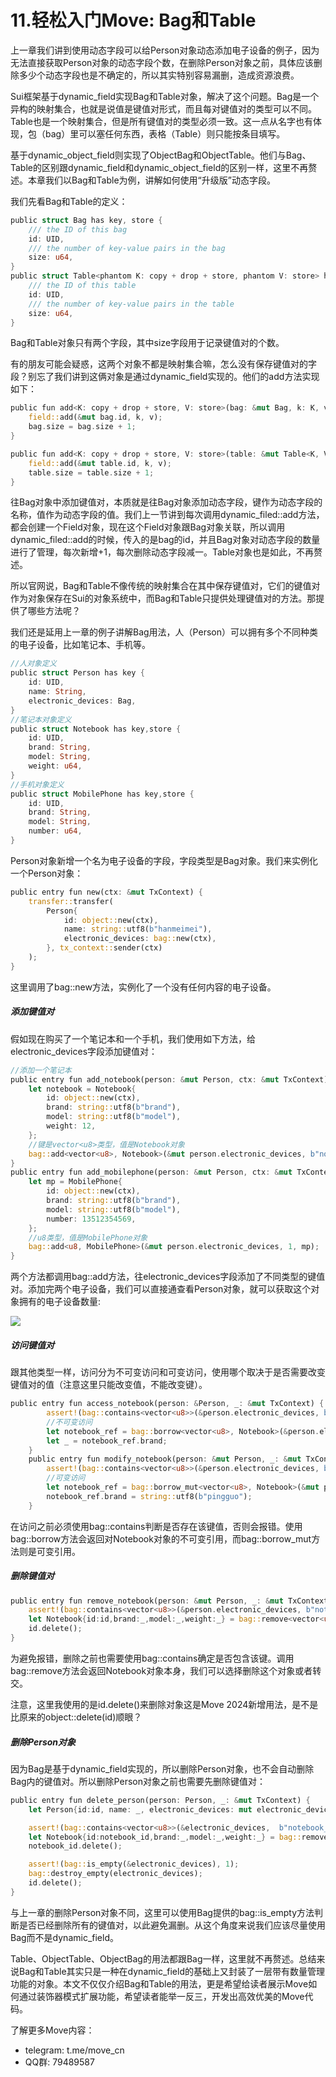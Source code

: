# 11.轻松入门Move: Bag和Table

上一章我们讲到使用动态字段可以给Person对象动态添加电子设备的例子，因为无法直接获取Person对象的动态字段个数，在删除Person对象之前，具体应该删除多少个动态字段也是不确定的，所以其实特别容易漏删，造成资源浪费。

Sui框架基于dynamic_field实现Bag和Table对象，解决了这个问题。Bag是一个异构的映射集合，也就是说值是键值对形式，而且每对键值对的类型可以不同。Table也是一个映射集合，但是所有键值对的类型必须一致。这一点从名字也有体现，包（bag）里可以塞任何东西，表格（Table）则只能按条目填写。

基于dynamic_object_field则实现了ObjectBag和ObjectTable。他们与Bag、Table的区别跟dynamic_field和dynamic_object_field的区别一样，这里不再赘述。本章我们以Bag和Table为例，讲解如何使用“升级版”动态字段。

我们先看Bag和Table的定义：

```rust
public struct Bag has key, store {
    /// the ID of this bag
    id: UID,
    /// the number of key-value pairs in the bag
    size: u64,
}
public struct Table<phantom K: copy + drop + store, phantom V: store> has key, store {
    /// the ID of this table
    id: UID,
    /// the number of key-value pairs in the table
    size: u64,
}
```

Bag和Table对象只有两个字段，其中size字段用于记录键值对的个数。

有的朋友可能会疑惑，这两个对象不都是映射集合嘛，怎么没有保存键值对的字段？别忘了我们讲到这俩对象是通过dynamic_field实现的。他们的add方法实现如下：

```rust
public fun add<K: copy + drop + store, V: store>(bag: &mut Bag, k: K, v: V) {
    field::add(&mut bag.id, k, v);
    bag.size = bag.size + 1;
}

public fun add<K: copy + drop + store, V: store>(table: &mut Table<K, V>, k: K, v: V) {
    field::add(&mut table.id, k, v);
    table.size = table.size + 1;
}
```

往Bag对象中添加键值对，本质就是往Bag对象添加动态字段，键作为动态字段的名称，值作为动态字段的值。我们上一节讲到每次调用dynamic_filed::add方法，都会创建一个Field对象，现在这个Field对象跟Bag对象关联，所以调用dynamic_filed::add的时候，传入的是bag的id，并且Bag对象对动态字段的数量进行了管理，每次新增+1，每次删除动态字段减一。Table对象也是如此，不再赘述。

所以官网说，Bag和Table不像传统的映射集合在其中保存键值对，它们的键值对作为对象保存在Sui的对象系统中，而Bag和Table只提供处理键值对的方法。那提供了哪些方法呢？

我们还是延用上一章的例子讲解Bag用法，人（Person）可以拥有多个不同种类的电子设备，比如笔记本、手机等。

```rust
//人对象定义
public struct Person has key {
    id: UID,
    name: String,
    electronic_devices: Bag,
}
//笔记本对象定义
public struct Notebook has key,store {
    id: UID,
    brand: String,
    model: String,
    weight: u64,
}
//手机对象定义
public struct MobilePhone has key,store {
    id: UID,
    brand: String,
    model: String,
    number: u64,
}
```

Person对象新增一个名为电子设备的字段，字段类型是Bag对象。我们来实例化一个Person对象：

```rust
public entry fun new(ctx: &mut TxContext) {
    transfer::transfer(
        Person{
            id: object::new(ctx),
            name: string::utf8(b"hanmeimei"),
            electronic_devices: bag::new(ctx),
        }, tx_context::sender(ctx)
    );
}
```

这里调用了bag::new方法，实例化了一个没有任何内容的电子设备。

##### 添加键值对

假如现在购买了一个笔记本和一个手机，我们使用如下方法，给electronic_devices字段添加键值对：

```rust
//添加一个笔记本
public entry fun add_notebook(person: &mut Person, ctx: &mut TxContext) {
    let notebook = Notebook{
        id: object::new(ctx),
        brand: string::utf8(b"brand"),
        model: string::utf8(b"model"),
        weight: 12,
    };
    //键是vector<u8>类型，值是Notebook对象
    bag::add<vector<u8>, Notebook>(&mut person.electronic_devices, b"notebook_1", notebook);
}
public entry fun add_mobilephone(person: &mut Person, ctx: &mut TxContext) {
    let mp = MobilePhone{
        id: object::new(ctx),
        brand: string::utf8(b"brand"),
        model: string::utf8(b"model"),
        number: 13512354569,
    };
    //u8类型，值是MobilePhone对象
    bag::add<u8, MobilePhone>(&mut person.electronic_devices, 1, mp);
}
```

两个方法都调用bag::add方法，往electronic_devices字段添加了不同类型的键值对。添加完两个电子设备，我们可以直接通查看Person对象，就可以获取这个对象拥有的电子设备数量:

![](bag.png)

##### 访问键值对

跟其他类型一样，访问分为不可变访问和可变访问，使用哪个取决于是否需要改变键值对的值（注意这里只能改变值，不能改变键）。

```rust
public entry fun access_notebook(person: &Person, _: &mut TxContext) {
        assert!(bag::contains<vector<u8>>(&person.electronic_devices, b"notebook_1"), 1);
    	//不可变访问
        let notebook_ref = bag::borrow<vector<u8>, Notebook>(&person.electronic_devices, b"notebook_1");
        let _ = notebook_ref.brand;
    }
    public entry fun modify_notebook(person: &mut Person, _: &mut TxContext) {
        assert!(bag::contains<vector<u8>>(&person.electronic_devices, b"notebook_1"), 1);
        //可变访问
        let notebook_ref = bag::borrow_mut<vector<u8>, Notebook>(&mut person.electronic_devices, b"notebook_1");
        notebook_ref.brand = string::utf8(b"pingguo");
    }
```

在访问之前必须使用bag::contains判断是否存在该键值，否则会报错。使用bag::borrow方法会返回对Notebook对象的不可变引用，而bag::borrow_mut方法则是可变引用。

##### 删除键值对

```rust
public entry fun remove_notebook(person: &mut Person, _: &mut TxContext) {
    assert!(bag::contains<vector<u8>>(&person.electronic_devices, b"notebook_1"), 1);
    let Notebook{id:id,brand:_,model:_,weight:_} = bag::remove<vector<u8>, Notebook>(&mut person.electronic_devices, b"notebook_1");
    id.delete();
}
```

为避免报错，删除之前也需要使用bag::contains确定是否包含该键。调用bag::remove方法会返回Notebook对象本身，我们可以选择删除这个对象或者转交。

注意，这里我使用的是id.delete()来删除对象这是Move 2024新增用法，是不是比原来的object::delete(id)顺眼？

##### 删除Person对象

因为Bag是基于dynamic_field实现的，所以删除Person对象，也不会自动删除Bag内的键值对。所以删除Person对象之前也需要先删除键值对：

```rust
public entry fun delete_person(person: Person, _: &mut TxContext) {
    let Person{id:id, name: _, electronic_devices: mut electronic_devices} = person;

    assert!(bag::contains<vector<u8>>(&electronic_devices,  b"notebook_1"), 1);
    let Notebook{id:notebook_id,brand:_,model:_,weight:_} = bag::remove<vector<u8>, Notebook>(&mut electronic_devices, b"notebook_1");
    notebook_id.delete();

    assert!(bag::is_empty(&electronic_devices), 1);
    bag::destroy_empty(electronic_devices);
    id.delete();       
}
```

与上一章的删除Person对象不同，这里可以使用Bag提供的bag::is_empty方法判断是否已经删除所有的键值对，以此避免漏删。从这个角度来说我们应该尽量使用Bag而不是dynamic_field。



Table、ObjectTable、ObjectBag的用法都跟Bag一样，这里就不再赘述。总结来说Bag和Table其实只是一种在dynamic_field的基础上又封装了一层带有数量管理功能的对象。本文不仅仅介绍Bag和Table的用法，更是希望给读者展示Move如何通过装饰器模式扩展功能，希望读者能举一反三，开发出高效优美的Move代码。



了解更多Move内容：

- telegram: t.me/move_cn
- QQ群: 79489587



